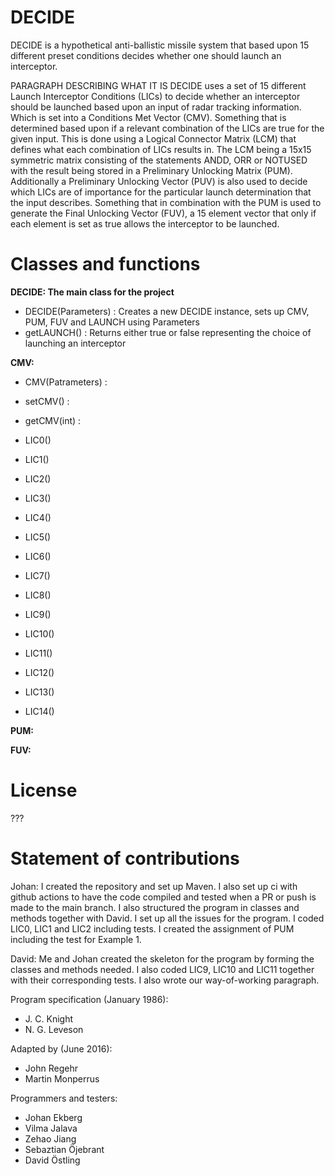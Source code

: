 # DECIDE
DECIDE is a hypothetical anti-ballistic missile system that based upon 15 different 
preset conditions decides whether one should launch an interceptor.

PARAGRAPH DESCRIBING WHAT IT IS
DECIDE uses a set of 15 different Launch Interceptor Conditions (LICs) to decide whether an interceptor 
should be launched based upon an input of radar tracking information. Which is set into a Conditions Met 
Vector (CMV). Something that is determined based upon if a relevant combination of the LICs are true for
the given input. This is done using a Logical Connector Matrix (LCM) that defines what each combination 
of LICs results in. The LCM being a 15x15 symmetric matrix consisting of the statements ANDD, ORR or 
NOTUSED with the result being stored in a Preliminary Unlocking Matrix (PUM). Additionally a Preliminary
Unlocking Vector (PUV) is also used to decide which LICs are of importance for the particular launch 
determination that the input describes. Something that in combination with the PUM is used to generate the
Final Unlocking Vector (FUV), a 15 element vector that only if each element is set as true allows the interceptor
to be launched.


# Classes and functions

**DECIDE: The main class for the project**
- DECIDE(Parameters) : Creates a new DECIDE instance, sets up CMV, PUM, FUV and LAUNCH using Parameters
- getLAUNCH() : Returns either true or false representing the choice of launching an interceptor

**CMV:**
- CMV(Patrameters) : 
- setCMV() :
- getCMV(int) :

- LIC0()
- LIC1()
- LIC2()
- LIC3()
- LIC4()
- LIC5()
- LIC6()
- LIC7()
- LIC8()
- LIC9()
- LIC10()
- LIC11()
- LIC12()
- LIC13()
- LIC14()

**PUM:**

**FUV:**


# License 
???

# Statement of contributions
Johan: I created the repository and set up Maven. I also set up ci with github actions to have the code compiled and tested when a PR or push is made to the main branch. I also structured the program in classes and methods together with David. I set up all the issues for the program.
I coded LIC0, LIC1 and LIC2 including tests. I created the assignment of PUM including the test for Example 1.

David: Me and Johan created the skeleton for the program by forming the classes and methods needed. I also coded LIC9, LIC10 and LIC11 together with their corresponding tests. I also wrote our way-of-working paragraph.

Program specification (January 1986):
- J. C. Knight
- N. G. Leveson

Adapted by (June 2016):
- John Regehr
- Martin Monperrus

Programmers and testers:
- Johan Ekberg
- Vilma Jalava
- Zehao Jiang
- Sebaztian Öjebrant
- David Östling




